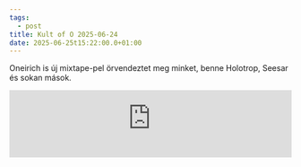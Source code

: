 ```yaml
---
tags:
  - post
title: Kult of O 2025-06-24
date: 2025-06-25t15:22:00.0+01:00
---
```

Oneirich is új mixtape-pel örvendeztet meg minket, benne Holotrop, Seesar és sokan mások.

<iframe width="100%" height="120" src="https://player-widget.mixcloud.com/widget/iframe/?hide_cover=1&light=1&feed=%2FuurObscuur%2Fdark-ritual-ambient-20250624%2F" frameborder="0" allow="encrypted-media; fullscreen; autoplay; idle-detection; speaker-selection; web-share;" ></iframe>